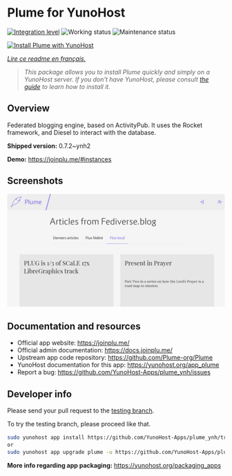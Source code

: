 <!--
N.B.: This README was automatically generated by https://github.com/YunoHost/apps/tree/master/tools/README-generator
It shall NOT be edited by hand.
-->

# Plume for YunoHost

[![Integration level](https://dash.yunohost.org/integration/plume.svg)](https://dash.yunohost.org/appci/app/plume) ![Working status](https://ci-apps.yunohost.org/ci/badges/plume.status.svg) ![Maintenance status](https://ci-apps.yunohost.org/ci/badges/plume.maintain.svg)

[![Install Plume with YunoHost](https://install-app.yunohost.org/install-with-yunohost.svg)](https://install-app.yunohost.org/?app=plume)

*[Lire ce readme en français.](./README_fr.md)*

> *This package allows you to install Plume quickly and simply on a YunoHost server.
If you don't have YunoHost, please consult [the guide](https://yunohost.org/#/install) to learn how to install it.*

## Overview

Federated blogging engine, based on ActivityPub. It uses the Rocket framework, and Diesel to interact with the database.


**Shipped version:** 0.7.2~ynh2

**Demo:** https://joinplu.me/#instances

## Screenshots

![Screenshot of Plume](./doc/screenshots/screenshot.png)

## Documentation and resources

* Official app website: <https://joinplu.me/>
* Official admin documentation: <https://docs.joinplu.me/>
* Upstream app code repository: <https://github.com/Plume-org/Plume>
* YunoHost documentation for this app: <https://yunohost.org/app_plume>
* Report a bug: <https://github.com/YunoHost-Apps/plume_ynh/issues>

## Developer info

Please send your pull request to the [testing branch](https://github.com/YunoHost-Apps/plume_ynh/tree/testing).

To try the testing branch, please proceed like that.

``` bash
sudo yunohost app install https://github.com/YunoHost-Apps/plume_ynh/tree/testing --debug
or
sudo yunohost app upgrade plume -u https://github.com/YunoHost-Apps/plume_ynh/tree/testing --debug
```

**More info regarding app packaging:** <https://yunohost.org/packaging_apps>
